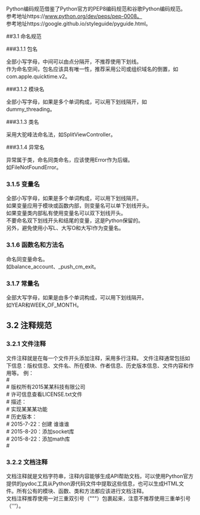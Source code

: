    
Python编码规范借鉴了Python官方的PEP8编码规范和谷歌Python编码规范。  
参考地址https://www.python.org/dev/peps/pep-0008。  
参考地址https://google.github.io/styleguide/pyguide.html。

##3.1 命名规范

###3.1.1 包名

全部小写字母，中间可以由点分隔开，不推荐使用下划线。  
作为命名空间，包名应该具有唯一性，推荐采用公司或组织域名的倒置，如com.apple.quicktime.v2。

###3.1.2 模块名

全部小写字母，如果是多个单词构成，可以用下划线隔开，如dummy_threading。

###3.1.3 类名

采用大驼峰法命名法，如SplitViewController。

###3.1.4 异常名

异常属于类，命名同类命名，应该使用Error作为后缀。  
如FileNotFoundError。

### 3.1.5 变量名

全部小写字母，如果是多个单词构成，可以用下划线隔开。  
如果变量应用于模块或函数内部，则变量名可以单下划线开头。  
如果变量类内部私有使用变量名可以双下划线开头。  
不要命名双下划线开头和结尾的变量，这是Python保留的。  
另外，避免使用小写L、大写O和大写I作为变量名。

### 3.1.6 函数名和方法名

命名同变量命名。  
如balance_account、\_push\_cm\_exit。

### 3.1.7 常量名

全部大写字母，如果是由多个单词构成，可以用下划线隔开。  
如YEAR和WEEK\_OF\_MONTH。

## 3.2 注释规范

### 3.2.1 文件注释

文件注释就是在每一个文件开头添加注释，采用多行注释。
文件注释通常包括如下信息：版权信息、文件名、所在模块、作者信息、历史版本信息、文件内容和作用等。
例：  
\#  
\# 版权所有2015某某科技有限公司  
\# 许可信息查看LICENSE.txt文件  
\# 描述：  
\# 实现某某某功能  
\# 历史版本：  
\# 2015-7-22：创建 谁谁谁  
\# 2015-8-20：添加socket库  
\# 2015-8-22：添加math库  
\#  

### 3.2.2 文档注释

文档注释就是文档字符串，注释内容能够生成API帮助文档，可以使用Python官方提供的pydoc工具从Python源代码文件中提取这些信息，也可以生成HTML文件。所有公有的模块、函数、类和方法都应该进行文档注释。  
文档注释推荐使用一对三重双引号（"""）包裹起来，注意不推荐使用三重单引号（'''）。


 



